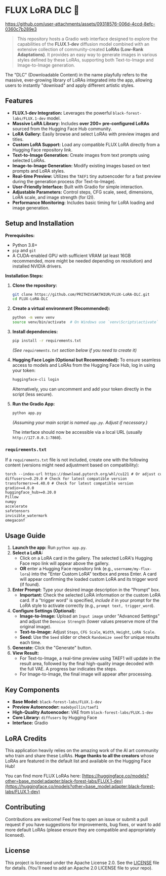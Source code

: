 # FLUX LoRA DLC 🥳

https://github.com/user-attachments/assets/09318576-006d-4ccd-8efc-0360c7b289e3

> This repository hosts a Gradio web interface designed to explore the capabilities of the **FLUX.1-dev** diffusion model combined with an extensive collection of community-created **LoRAs (Low-Rank Adaptations)**. It provides an easy way to generate images in various styles defined by these LoRAs, supporting both Text-to-Image and Image-to-Image generation.

The "DLC" (Downloadable Content) in the name playfully refers to the massive, ever-growing library of LoRAs integrated into the app, allowing users to instantly "download" and apply different artistic styles.

## Features

*   **FLUX.1-dev Integration:** Leverages the powerful `black-forest-labs/FLUX.1-dev` model.
*   **Massive LoRA Library:** Includes **over 200+ pre-configured LoRAs** sourced from the Hugging Face Hub community.
*   **LoRA Gallery:** Easily browse and select LoRAs with preview images and titles.
*   **Custom LoRA Support:** Load any compatible FLUX LoRA directly from a Hugging Face repository link.
*   **Text-to-Image Generation:** Create images from text prompts using selected LoRAs.
*   **Image-to-Image Generation:** Modify existing images based on text prompts and LoRA styles.
*   **Real-time Preview:** Utilizes the `TAEF1` tiny autoencoder for a fast preview during the generation process (for Text-to-Image).
*   **User-Friendly Interface:** Built with Gradio for simple interaction.
*   **Adjustable Parameters:** Control steps, CFG scale, seed, dimensions, LoRA scale, and image strength (for I2I).
*   **Performance Monitoring:** Includes basic timing for LoRA loading and image generation.

## Setup and Installation

**Prerequisites:**

*   Python 3.8+
*   `pip` and `git`
*   A CUDA-enabled GPU with sufficient VRAM (at least 16GB recommended, more might be needed depending on resolution) and installed NVIDIA drivers.

**Installation Steps:**

1.  **Clone the repository:**
    ```bash
    git clone https://github.com/PRITHIVSAKTHIUR/FLUX-LoRA-DLC.git
    cd FLUX-LoRA-DLC
    ```

2.  **Create a virtual environment (Recommended):**
    ```bash
    python -m venv venv
    source venv/bin/activate  # On Windows use `venv\Scripts\activate`
    ```

3.  **Install dependencies:**
    ```bash
    pip install -r requirements.txt
    ```
    *(See `requirements.txt` section below if you need to create it)*

4.  **Hugging Face Login (Optional but Recommended):**
    To ensure seamless access to models and LoRAs from the Hugging Face Hub, log in using your token:
    ```bash
    huggingface-cli login
    ```
    Alternatively, you can uncomment and add your token directly in the script (less secure).

5.  **Run the Gradio App:**
    ```bash
    python app.py
    ```
    *(Assuming your main script is named `app.py`. Adjust if necessary.)*

    The interface should now be accessible via a local URL (usually `http://127.0.0.1:7860`).

### `requirements.txt`

If a `requirements.txt` file is not included, create one with the following content (versions might need adjustment based on compatibility):

```txt
torch --index-url https://download.pytorch.org/whl/cu121 # Or adjust cuXXX for your CUDA version
diffusers>=0.29.0 # Check for latest compatible version
transformers>=4.40.0 # Check for latest compatible version
gradio>=4.0.0
huggingface_hub>=0.20.0
Pillow
numpy
accelerate
safetensors
invisible_watermark
omegaconf
```

## Usage Guide

1.  **Launch the app:** Run `python app.py`.
2.  **Select a LoRA:**
    *   Click on a LoRA card in the gallery. The selected LoRA's Hugging Face repo link will appear above the gallery.
    *   **OR** enter a Hugging Face repository link (e.g., `username/my-flux-lora`) into the "Enter Custom LoRA" textbox and press Enter. A card will appear confirming the loaded custom LoRA and its trigger word (if found).
3.  **Enter Prompt:** Type your desired image description in the "Prompt" box.
    *   **Important:** Check the selected LoRA information or the custom LoRA card. If a "trigger word" is specified, *include it* in your prompt for the LoRA style to activate correctly (e.g., `prompt text, trigger_word`).
4.  **Configure Settings (Optional):**
    *   **Image-to-Image:** Upload an `Input image` under "Advanced Settings" and adjust the `Denoise Strength` (lower values preserve more of the original image).
    *   **Text-to-Image:** Adjust `Steps`, `CFG Scale`, `Width`, `Height`, `LoRA Scale`.
    *   **Seed:** Use the `Seed` slider or check `Randomize seed` for unique results each time.
5.  **Generate:** Click the "Generate" button.
6.  **View Result:**
    *   For Text-to-Image, a real-time preview using TAEF1 will update in the result area, followed by the final high-quality image decoded with the full VAE. A progress bar indicates the steps.
    *   For Image-to-Image, the final image will appear after processing.

## Key Components

*   **Base Model:** `black-forest-labs/FLUX.1-dev`
*   **Preview Autoencoder:** `madebyollin/taef1`
*   **High-Quality Autoencoder:** VAE from `black-forest-labs/FLUX.1-dev`
*   **Core Library:** `diffusers` by Hugging Face
*   **Interface:** Gradio

## LoRA Credits

This application heavily relies on the amazing work of the AI art community who train and share these LoRAs. **Huge thanks to all the creators** whose LoRAs are featured in the default list and available on the Hugging Face Hub!

You can find more FLUX LoRAs here:
[https://huggingface.co/models?other=base_model:adapter:black-forest-labs/FLUX.1-dev](https://huggingface.co/models?other=base_model:adapter:black-forest-labs/FLUX.1-dev)

## Contributing

Contributions are welcome! Feel free to open an issue or submit a pull request if you have suggestions for improvements, bug fixes, or want to add more default LoRAs (please ensure they are compatible and appropriately licensed).

## License

This project is licensed under the Apache License 2.0. See the [LICENSE](LICENSE) file for details. (You'll need to add an Apache 2.0 LICENSE file to your repo).


